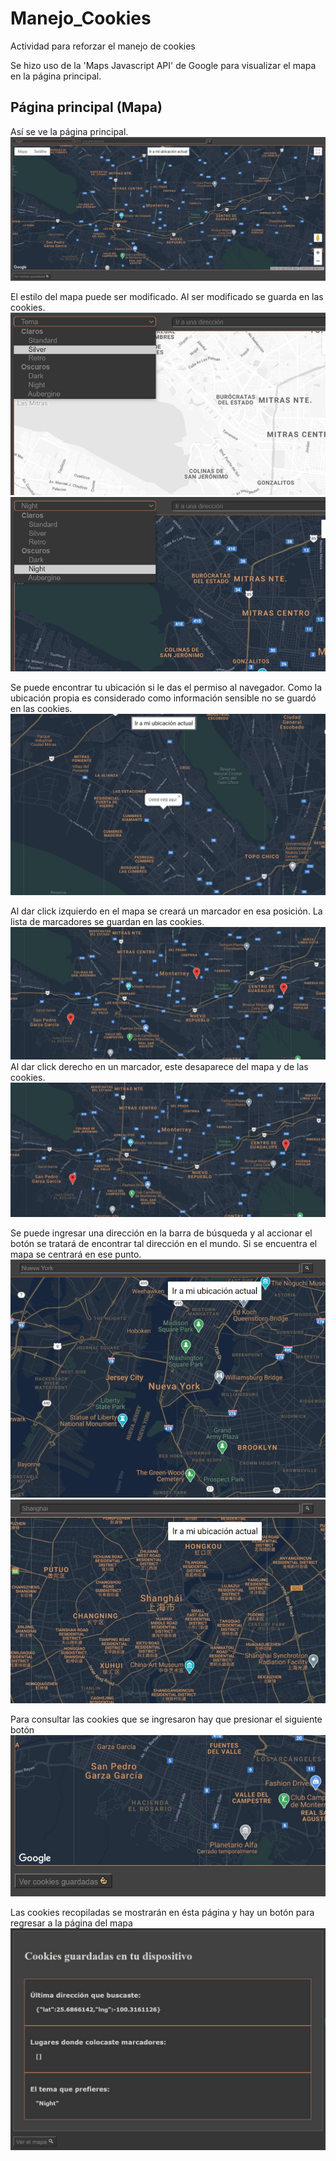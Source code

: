 # Manejo_Cookies
Actividad para reforzar el manejo de cookies

Se hizo uso de la 'Maps Javascript API' de Google para visualizar el mapa en la página principal.

## Página principal (Mapa)

Así se ve la página principal.
![Página con el mapa](/screenshots/MapPage.jpeg)

El estilo del mapa puede ser modificado. Al ser modificado se guarda en las cookies.
![lightStyle](/screenshots/StyleSelectionLight.jpeg)
![darkStyle](/screenshots/StyleSelectionDark.jpeg)

Se puede encontrar tu ubicación si le das el permiso al navegador.
Como la ubicación propia es considerado como información sensible no se guardó en las cookies.
![Geolocation](/screenshots/Geolocation.jpeg)

Al dar click izquierdo en el mapa se creará un marcador en esa posición. La lista de marcadores se guardan en las cookies.
![MarkerPlaced](/screenshots/MarkersPlaced.jpeg)
Al dar click derecho en un marcador, este desaparece del mapa y de las cookies.
![MarkerDeleted](/screenshots/MarkerDeleted.jpeg)

Se puede ingresar una dirección en la barra de búsqueda y al accionar el botón se tratará de encontrar tal dirección en el mundo.
Si se encuentra el mapa se centrará en ese punto.
![NewYorkSearch](/screenshots/LocationSearchNewYork.jpeg)
![ShanghaiSearch](/screenshots/LocationSearchShanghai.jpeg)

Para consultar las cookies que se ingresaron hay que presionar el siguiente botón
![ButtonToCookiesPage](/screenshots/buttonToCookiesPage.jpeg)

Las cookies recopiladas se mostrarán en ésta página y hay un botón para regresar a la página del mapa
![CookiesPage](/screenshots/CookiesPage.jpeg)
